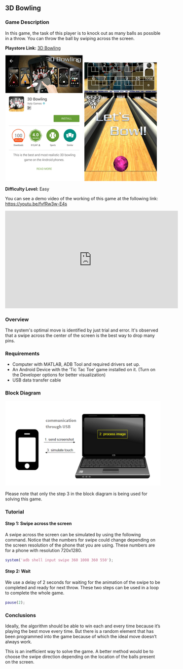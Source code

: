 ## 3D  Bowling

### Game Description

In this game, the task of this player is to knock out as many balls as possible in a throw. You can throw the ball by swiping across the screen.

**Playstore Link:** [3D Bowling](https://play.google.com/store/apps/details?id=com.threed.bowling&hl=en)

![playstore image](/Images/3dbowlingps.png)
![game](/Images/3dbowlingim.png)

**Difficulty Level:** Easy

You can see a demo video of the working of this game at the following link: https://youtu.be/fvfRw3w-E4s

<div class="row" style="text-align:center;">
	<iframe width="560" height="315" src="https://www.youtube.com/embed/fvfRw3w-E4s" frameborder="0" allowfullscreen></iframe>
</div> 

### Overview

The system's optimal move is identified by just trial and error. It's observed that a swipe across the center of the screen is the best way to drop many pins.

### Requirements

- Computer with MATLAB, ADB Tool and required drivers set up.
- An Android Device with the ‘Tic Tac Toe’ game installed on it. (Turn on the Developer options for better visualization)
- USB data transfer cable

### Block Diagram

![image](/Images/BlockDiagram.png)

Please note that only the step 3 in the block diagram is being used for solving this game.

### Tutorial

#### Step 1: Swipe across the screen

A swipe across the screen can be simulated by using the following command. Notice that the numbers for swipe could change depending on the screen resolution of the phone that you are using. These numbers are for a phone with resolution 720x1280.

```MATLAB
system('adb shell input swipe 360 1008 360 550');
```

#### Step 2: Wait

We use a delay of 2 seconds for waiting for the animation of the swipe to be completed and ready for next throw. These two steps can be used in a loop to complete the whole game. 

```MATLAB
pause(2);
```

### Conclusions

Ideally, the algorithm should be able to win each and every time because it’s playing the best move every time. But there is a random element that has been programmed into the game because of which the ideal move doesn’t always work.

This is an inefficient way to solve the game. A better method would be to choose the swipe direction depending on the location of the balls present on the screen.